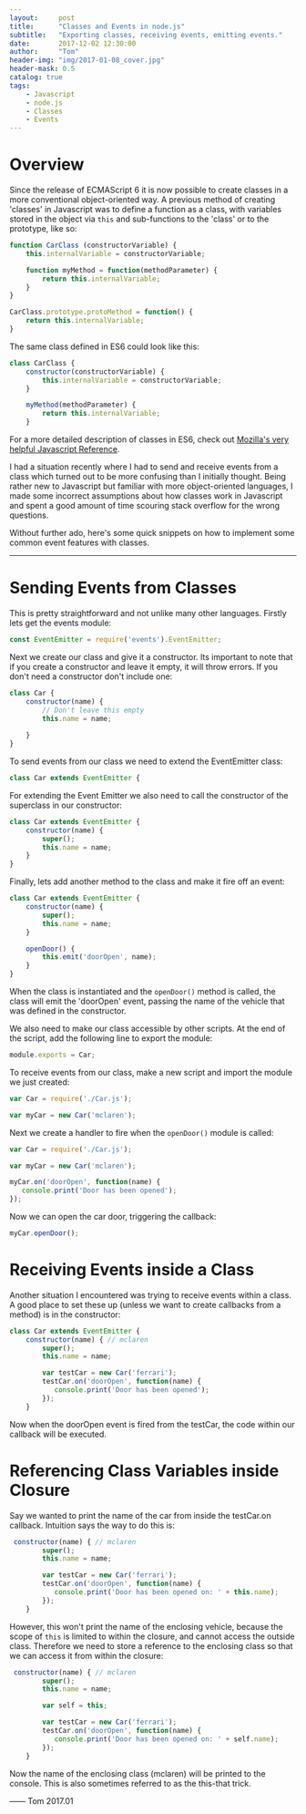 ```yaml
---
layout:     post
title:      "Classes and Events in node.js"
subtitle:   "Exporting classes, receiving events, emitting events."
date:       2017-12-02 12:30:00
author:     "Tom"
header-img: "img/2017-01-08_cover.jpg"
header-mask: 0.5
catalog: true
tags:
    - Javascript
    - node.js
    - Classes
    - Events
---
```


# Overview

Since the release of ECMAScript 6 it is now possible to create classes in a more conventional object-oriented way. A previous method of creating 'classes' in Javascript was to define a function as a class, with variables stored in the object via `this` and sub-functions to the 'class' or to the prototype, like so:

```javascript
function CarClass (constructorVariable) {
    this.internalVariable = constructorVariable;

    function myMethod = function(methodParameter) {
        return this.internalVariable;
    }
}

CarClass.prototype.protoMethod = function() {
    return this.internalVariable;
}
```

The same class defined in ES6 could look like this:

```javascript
class CarClass {
    constructor(constructorVariable) {
        this.internalVariable = constructorVariable;
    }

    myMethod(methodParameter) {
        return this.internalVariable;
    }
```

For a more detailed description of classes in ES6, check out [Mozilla's very helpful Javascript Reference](https://developer.mozilla.org/en/docs/Web/JavaScript/Reference/Classes).

I had a situation recently where I had to send and receive events from a class which turned out to be more confusing than I initially thought. Being rather new to Javascript but familiar with more object-oriented languages, I made some incorrect assumptions about how classes work in Javascript and spent a good amount of time scouring stack overflow for the wrong questions.

Without further ado, here's some quick snippets on how to implement some common event features with classes.

---

# Sending Events from Classes

This is pretty straightforward and not unlike many other languages. Firstly lets get the events module:

```javascript
const EventEmitter = require('events').EventEmitter;
```

Next we create our class and give it a constructor. Its important to note that if you create a constructor and leave it empty, it will throw errors. If you don't need a constructor don't include one:

```javascript
class Car {
    constructor(name) {
        // Don't leave this empty
        this.name = name;
        
    }
}
```

To send events from our class we need to extend the EventEmitter class:

```javascript
class Car extends EventEmitter {
```

For extending the Event Emitter we also need to call the constructor of the superclass in our constructor:

```javascript
class Car extends EventEmitter {
    constructor(name) {
        super();
        this.name = name;
    }
}
```

Finally, lets add another method to the class and make it fire off an event:

```javascript
class Car extends EventEmitter {
    constructor(name) {
        super();
        this.name = name;
    }

    openDoor() {
        this.emit('doorOpen', name);
    }
}
```

When the class is instantiated and the `openDoor()` method is called, the class will emit the 'doorOpen' event, passing the name of the vehicle that was defined in the constructor.

We also need to make our class accessible by other scripts. At the end of the script, add the following line to export the module:

```javascript
module.exports = Car;
```

To receive events from our class, make a new script and import the module we just created:

```javascript
var Car = require('./Car.js');

var myCar = new Car('mclaren');
```

Next we create a handler to fire when the `openDoor()` module is called:

```javascript
var Car = require('./Car.js');

var myCar = new Car('mclaren');

myCar.on('doorOpen', function(name) {
   console.print('Door has been opened'); 
});
```

Now we can open the car door, triggering the callback:

```javascript
myCar.openDoor();
```

# Receiving Events inside a Class

Another situation I encountered was trying to receive events within a class. A good place to set these up (unless we want to create callbacks from a method) is in the constructor:

```javascript
class Car extends EventEmitter {
    constructor(name) { // mclaren
        super();
        this.name = name;

        var testCar = new Car('ferrari');
        testCar.on('doorOpen', function(name) {
           console.print('Door has been opened'); 
        });
    }
```

Now when the doorOpen event is fired from the testCar, the code within our callback will be executed.

# Referencing Class Variables inside Closure

Say we wanted to print the name of the car from inside the testCar.on callback. Intuition says the way to do this is:

```javascript
 constructor(name) { // mclaren
        super();
        this.name = name;

        var testCar = new Car('ferrari');
        testCar.on('doorOpen', function(name) {
           console.print('Door has been opened on: ' + this.name); 
        });
    }
```

However, this won't print the name of the enclosing vehicle, because the scope of `this` is limited to within the closure, and cannot access the outside class. Therefore we need to store a reference to the enclosing class so that we can access it from within the closure:

```javascript
 constructor(name) { // mclaren
        super();
        this.name = name;

        var self = this;

        var testCar = new Car('ferrari');
        testCar.on('doorOpen', function(name) {
           console.print('Door has been opened on: ' + self.name); 
        });
    }
```

Now the name of the enclosing class (mclaren) will be printed to the console. This is also sometimes referred to as the this-that trick.

—— Tom 2017.01
